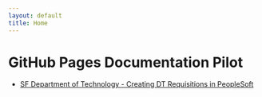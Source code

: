 ```yaml
---
layout: default
title: Home
---
```


# GitHub Pages Documentation Pilot 
* [SF Department of Technology - Creating DT Requisitions in PeopleSoft](/docs/dtreqguide)
